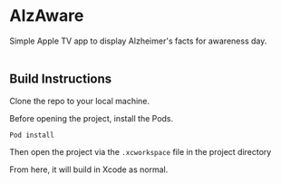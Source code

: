 # AlzAware
Simple Apple TV app to display Alzheimer's facts for awareness day.
<br><br>
## Build Instructions ##
Clone the repo to your local machine. 

Before opening the project, install the Pods.

`Pod install`

Then open the project via the `.xcworkspace` file in the project directory

From here, it will build in Xcode as normal.


